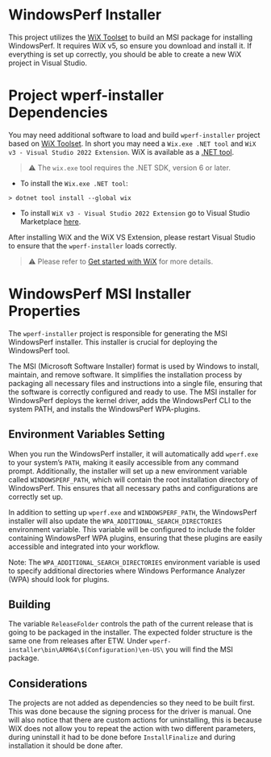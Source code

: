 # WindowsPerf Installer

This project utilizes the [WiX Toolset](https://wixtoolset.org/) to build an MSI package for installing WindowsPerf. It requires WiX v5, so ensure you download and install it. If everything is set up correctly, you should be able to create a new WiX project in Visual Studio.

# Project wperf-installer Dependencies

You may need additional software to load and build `wperf-installer` project based on [WiX Toolset](https://wixtoolset.org/). In short you may need a `Wix.exe .NET tool` and `WiX v3 - Visual Studio 2022 Extension`. WiX is available as a [.NET tool](https://learn.microsoft.com/en-us/dotnet/core/tools/global-tools).

> :warning: The `wix.exe` tool requires the .NET SDK, version 6 or later.

- To install the `Wix.exe .NET tool`:

```
> dotnet tool install --global wix
```

- To install `WiX v3 - Visual Studio 2022 Extension` go to Visual Studio Marketplace [here](https://marketplace.visualstudio.com/items?itemName=WixToolset.WixToolsetVisualStudio2022Extension).

After installing WiX and the WiX VS Extension, please restart Visual Studio to ensure that the `wperf-installer` loads correctly.

> :warning: Please refer to [Get started with WiX](https://wixtoolset.org/docs/intro/) for more details.

# WindowsPerf MSI Installer Properties

The `wperf-installer` project is responsible for generating the MSI WindowsPerf installer. This installer is crucial for deploying the WindowsPerf tool.

The MSI (Microsoft Software Installer) format is used by Windows to install, maintain, and remove software. It simplifies the installation process by packaging all necessary files and instructions into a single file, ensuring that the software is correctly configured and ready to use. The MSI installer for WindowsPerf deploys the kernel driver, adds the WindowsPerf CLI to the system PATH, and installs the WindowsPerf WPA-plugins.

## Environment Variables Setting

When you run the WindowsPerf installer, it will automatically add `wperf.exe` to your system’s `PATH`, making it easily accessible from any command prompt. Additionally, the installer will set up a new environment variable called `WINDOWSPERF_PATH`, which will contain the root installation directory of WindowsPerf. This ensures that all necessary paths and configurations are correctly set up.

In addition to setting up `wperf.exe` and `WINDOWSPERF_PATH`, the WindowsPerf installer will also update the `WPA_ADDITIONAL_SEARCH_DIRECTORIES` environment variable. This variable will be configured to include the folder containing WindowsPerf WPA plugins, ensuring that these plugins are easily accessible and integrated into your workflow.

Note: The `WPA_ADDITIONAL_SEARCH_DIRECTORIES` environment variable is used to specify additional directories where Windows Performance Analyzer (WPA) should look for plugins.

## Building

The variable `ReleaseFolder` controls the path of the current release that is going to be packaged in the installer. The expected folder structure is the same one from releases after ETW. Under `wperf-installer\bin\ARM64\$(Configuration)\en-US\` you will find the MSI package.

## Considerations

The projects are not added as dependencies so they need to be built first. This was done because the signing process for the driver is manual. One will also notice that there are custom actions for uninstalling, this is because WiX does not allow you to repeat the action with two different parameters, during uninstall it had to be done before `InstallFinalize` and during installation it should be done after.
